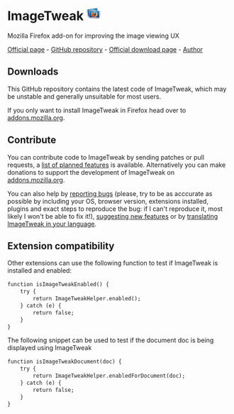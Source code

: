 # ImageTweak ![ImageTweak icon](http://github.com/CAFxX/ImageTweak/raw/master/skin/imagetweak32.png)
Mozilla Firefox add-on for improving the image viewing UX 

[Official page](http://cafxx.strayorange.com/ImageTweak) - 
[GitHub repository](http://github.com/CAFxX/ImageTweak) - 
[Official download page](https://addons.mozilla.org/en-US/firefox/addon/3683) - 
[Author](mailto:imagetweak@cafxx.strayorange.com)

## Downloads
This GitHub repository contains the latest code of ImageTweak, which may be unstable and generally unsuitable for most users.

If you only want to install ImageTweak in Firefox head over to [addons.mozilla.org](https://addons.mozilla.org/en-US/firefox/addon/3683).

## Contribute
You can contribute code to ImageTweak by sending patches or pull requests, a [list of planned features](http://github.com/CAFxX/ImageTweak/wiki) is available. Alternatively you can make donations to support the development of ImageTweak on [addons.mozilla.org](https://addons.mozilla.org/en-US/firefox/addon/3683). 

You can also help by [reporting bugs](http://github.com/CAFxX/ImageTweak/issues) (please, try to be as acccurate as possible by including your OS, browser version, extensions installed, plugins and exact steps to reproduce the bug: if I can't reproduce it, most likely I won't be able to fix it!), [suggesting new features](http://github.com/CAFxX/ImageTweak/wiki) or by [translating ImageTweak in your language](http://www.babelzilla.org/).

## Extension compatibility
Other extensions can use the following function to test if ImageTweak is installed and enabled:

	function isImageTweakEnabled() {
		try {
			return ImageTweakHelper.enabled();
		} catch (e) {
			return false;
		}
	}

The following snippet can be used to test if the document doc is being displayed using ImageTweak

	function isImageTweakDocument(doc) {
		try {
			return ImageTweakHelper.enabledForDocument(doc);
		} catch (e) {
			return false;
		}
	}
    